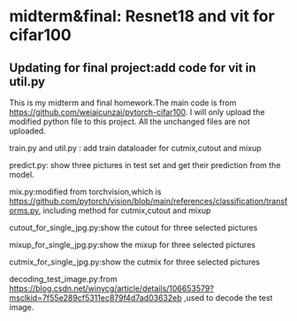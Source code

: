 # midterm&final: Resnet18 and vit for cifar100

Updating for final project:add code for vit in util.py
----------------------------------------------------------------------

This is my midterm and final homework.The main code is from https://github.com/weiaicunzai/pytorch-cifar100. I will only upload the modified python file to this project. All the unchanged files are not uploaded.

train.py and util.py : add train dataloader for cutmix,cutout and mixup

predict.py: show three pictures in test set and get their prediction from the model.

mix.py:modified from torchvision,which is https://github.com/pytorch/vision/blob/main/references/classification/transforms.py, including method for cutmix,cutout and mixup

cutout_for_single_jpg.py:show the cutout for three selected pictures

mixup_for_single_jpg.py:show the mixup for three selected pictures

cutmix_for_single_jpg.py:show the cutmix for three selected pictures

decoding_test_image.py:from https://blog.csdn.net/winycg/article/details/106653579?msclkid=7f55e289cf5311ec879f4d7ad03632eb ,used to decode the test image.


